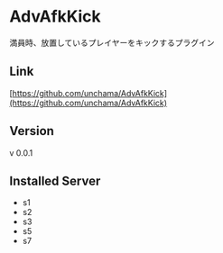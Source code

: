 # AdvAfkKick
満員時、放置しているプレイヤーをキックするプラグイン

## Link
[https://github.com/unchama/AdvAfkKick](https://github.com/unchama/AdvAfkKick)

## Version
v 0.0.1

## Installed Server
- s1
- s2
- s3
- s5
- s7
